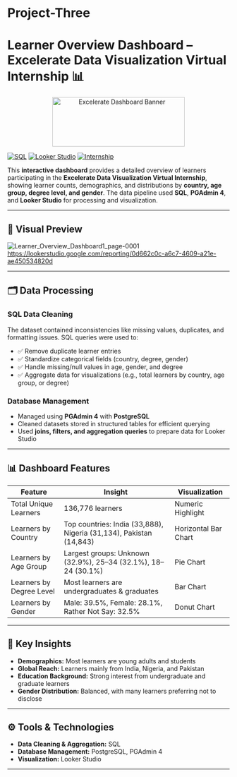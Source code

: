 # Project-Three
# Learner Overview Dashboard – Excelerate Data Visualization Virtual Internship 📊

<p align="center">
  <img width="300" height="112" src="https://github.com/user-attachments/assets/b980519a-c3f5-4cff-9769-0ad53abdba34" alt="Excelerate Dashboard Banner">
</p>

[![SQL](https://img.shields.io/badge/SQL-PostgreSQL-blue)](https://www.postgresql.org/)
[![Looker Studio](https://img.shields.io/badge/Looker_Studio-Visualization-green)](https://lookerstudio.google.com/)
[![Internship](https://img.shields.io/badge/Internship-Virtual-orange)](#)

This **interactive dashboard** provides a detailed overview of learners participating in the **Excelerate Data Visualization Virtual Internship**, showing learner counts, demographics, and distributions by **country, age group, degree level, and gender**. The data pipeline used **SQL**, **PGAdmin 4**, and **Looker Studio** for processing and visualization.

---


## 📸 Visual Preview
![Learner_Overview_Dashboard1_page-0001](https://github.com/user-attachments/assets/7a2a944e-3ff9-4e7c-9b2b-a4c63e918c20)
https://lookerstudio.google.com/reporting/0d662c0c-a6c7-4609-a21e-ae450534820d



---

## 🗂 Data Processing

### SQL Data Cleaning
The dataset contained inconsistencies like missing values, duplicates, and formatting issues. SQL queries were used to:  

- ✅ Remove duplicate learner entries  
- ✅ Standardize categorical fields (country, degree, gender)  
- ✅ Handle missing/null values in age, gender, and degree  
- ✅ Aggregate data for visualizations (e.g., total learners by country, age group, or degree)  

### Database Management
- Managed using **PGAdmin 4** with **PostgreSQL**  
- Cleaned datasets stored in structured tables for efficient querying  
- Used **joins, filters, and aggregation queries** to prepare data for Looker Studio  

---

## 📊 Dashboard Features

| Feature | Insight | Visualization |
|---------|---------|---------------|
| Total Unique Learners | 136,776 learners | Numeric Highlight |
| Learners by Country | Top countries: India (33,888), Nigeria (31,134), Pakistan (14,843) | Horizontal Bar Chart |
| Learners by Age Group | Largest groups: Unknown (32.9%), 25–34 (32.1%), 18–24 (30.1%) | Pie Chart |
| Learners by Degree Level | Most learners are undergraduates & graduates | Bar Chart |
| Learners by Gender | Male: 39.5%, Female: 28.1%, Rather Not Say: 32.5% | Donut Chart |

---

## 🔑 Key Insights
- **Demographics:** Most learners are young adults and students  
- **Global Reach:** Learners mainly from India, Nigeria, and Pakistan  
- **Education Background:** Strong interest from undergraduate and graduate learners  
- **Gender Distribution:** Balanced, with many learners preferring not to disclose  

---

## ⚙️ Tools & Technologies
- **Data Cleaning & Aggregation:** SQL  
- **Database Management:** PostgreSQL, PGAdmin 4  
- **Visualization:** Looker Studio  

---
